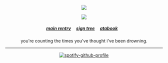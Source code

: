  
  
<p align="center"> <img src="https://komarev.com/ghpvc/?username=soulequine&label=snipers&color=1a232c&style=plastic&base=20000" />
  </div>

<div align="center"> 
<p align="center"> <img src="https://cdn.discordapp.com/attachments/1297283509102182453/1309742371440820245/ken-carson-destroy-lonely.gif?ex=6742b023&is=67415ea3&hm=ca6e23912c6043c7453c82131f08554fb9349f638ad0429068171c84881967e8&" > </p> 
<div align="center"> 

 <p align="center"> 

##### [main rentry](https://rentry.co/lacesniper) ‎ ‎‎  ‎‎ ‎‎ [sign tree](https://colormytree.me/2024/01JEWJDF7G7GD3X0Z1RGPCZD4D) ‎ ‎‎  ‎‎ ‎‎ [atabook](https://sexsymbol.atabook.org) ‎ ‎‎  ‎‎ ‎‎  
 <p align="center">
you're counting the times you've thought i've been drowning. </p> 

***
[![spotify-github-profile](https://spotify-github-profile.kittinanx.com/api/view?uid=31iaxwlbrvkrqjc3kowskrnxfiqi&cover_image=true&theme=natemoo-re&show_offline=false&background_color=121212&interchange=false&bar_color=ffffff&bar_color_cover=false)](https://github.com/kittinan/spotify-github-profile)

